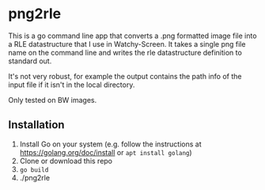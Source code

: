 # png2rle

This is a go command line app that converts a .png formatted image file into a RLE datastructure that I use in Watchy-Screen. It takes a single png file name on the command line and writes the rle datastructure definition to standard out.

It's not very robust, for example the output contains the path info of the input file if it isn't in the local directory.

Only tested on BW images.

## Installation

1. Install Go on your system (e.g. follow the instructions at https://golang.org/doc/install or `apt install golang`)
2. Clone or download this repo
3. `go build`
4. ./png2rle <pngfile> 
